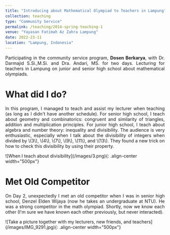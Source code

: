 ```yaml
---
title: "Introducing about Mathematical Olympiad to Teachers in Lampung"
collection: teaching
type: "Community Service"
permalink: /teaching/2014-spring-teaching-1
venue: "Yayasan Fatimah Az Zahra Lampung"
date: 2022-23-11
location: "Lampung, Indonesia"
---
```


<p align="justify">Participating in the community service program, <b>Dosen Berkarya</b>, with Dr. Darmajid S.Si.,M.Si. and Dra. Andari, MS. for two days. Lecturing for teachers in Lampung on junior and senior high school about mathematical olympiads.</p>

What did I do?
======
<p align="justify">In this program, I managed to teach and assist my lecturer when teaching (as long as I didn't have another schedule). For senior high school, I teach about geometry and combinatorics: congruent and similarity of triangles, addition and multiplication principles. For junior high school, I teach about algebra and number theory: inequality and divisibility. The audience is very enthusiastic, especially when I talk about the divisibility of integers when divided by \(3\), \(4\), \(7\), \(9\), \(11\), and \(13\). They found a new trick on how to check this divisibility by using their property. </p>
![When I teach about divisibility](/images/3.png){: .align-center width="500px"}

Met Old Competitor
======
<p align="justify"> On Day 2, unexpectedly I met an old competitor when I was in senior high school, Denzel Elden Wijaya (now he takes an undergraduate at NTU). He was a strong competitor in the math olympiad. Shortly, now we know each other (I'm sure we have known each other previously, but never interacted). </p>
![Take a picture together with my lecturers, new friends, and teachers](/images/IMG_9291.jpg){: .align-center width="500px"}
